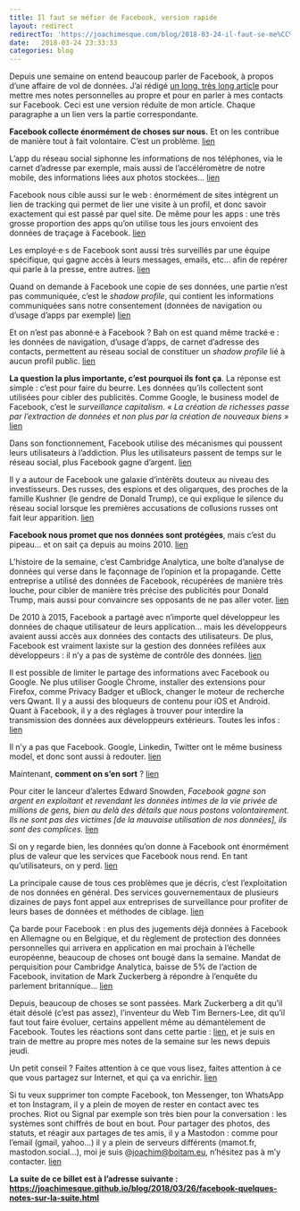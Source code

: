 ```yaml
---
title: Il faut se méfier de Facebook, version rapide
layout: redirect
redirectTo: 'https://joachimesque.com/blog/2018-03-24-il-faut-se-me%CC%81fier-de-facebook-version-rapide'
date:   2018-03-24 23:33:33
categories: blog
---
```


Depuis une semaine on entend beaucoup parler de Facebook, à propos d’une affaire de vol de données. J’ai rédigé [un long, très long article](https://joachimesque.github.io/blog/2018/03/20/facebook-des-raisons-de-sen-m%C3%A9fier.html) pour mettre mes notes personnelles au propre et pour en parler à mes contacts sur Facebook. Ceci est une version réduite de mon article. Chaque paragraphe a un lien vers la partie correspondante.


**Facebook collecte énormément de choses sur nous.** Et on les contribue de manière tout à fait volontaire. C’est un problème. [lien](https://joachimesque.github.io/blog/2018/03/20/facebook-des-raisons-de-sen-m%C3%A9fier.html#ce-que-facebook-sait-de-nous)

L’app du réseau social siphonne les informations de nos téléphones, via le carnet d’adresse par exemple, mais aussi de l’accéléromètre de notre mobile, des informations liées aux photos stockées… [lien](https://joachimesque.github.io/blog/2018/03/20/facebook-des-raisons-de-sen-m%C3%A9fier.html#comment-facebook-nous-cible-dans-la-vraie-vie)

Facebook nous cible aussi sur le web : énormément de sites intègrent un lien de tracking qui permet de lier une visite à un profil, et donc savoir exactement qui est passé par quel site. De même pour les apps : une très grosse proportion des apps qu’on utilise tous les jours envoient des données de traçage à Facebook. [lien](https://joachimesque.github.io/blog/2018/03/20/facebook-des-raisons-de-sen-m%C3%A9fier.html#comment-facebook-nous-cible-sur-internet)

Les employé·e·s de Facebook sont aussi très surveillés par une équipe spécifique, qui gagne accès à leurs messages, emails, etc… afin de repérer qui parle à la presse, entre autres. [lien](https://joachimesque.github.io/blog/2018/03/20/facebook-des-raisons-de-sen-m%C3%A9fier.html#facebook-sait-tout-de-ses-employ%C3%A9es)

Quand on demande à Facebook une copie de ses données, une partie n’est pas communiquée, c’est le *shadow profile*, qui contient les informations communiquées sans notre consentement (données de navigation ou d’usage d’apps par exemple) [lien](https://joachimesque.github.io/blog/2018/03/20/facebook-des-raisons-de-sen-m%C3%A9fier.html#shadow-profiles-et-donn%C3%A9es-r%C3%A9cup%C3%A9r%C3%A9es-sans-le-consentement)

Et on n’est pas abonné·e à Facebook ? Bah on est quand même tracké·e : les données de navigation, d’usage d’apps, de carnet d’adresse des contacts, permettent au réseau social de constituer un *shadow profile* lié à aucun profil public. [lien](https://joachimesque.github.io/blog/2018/03/20/facebook-des-raisons-de-sen-m%C3%A9fier.html#et-si-je-suis-pas-abonn%C3%A9-%C3%A0-facebook)

**La question la plus importante, c’est pourquoi ils font ça**. La réponse est simple : c’est pour faire du beurre. Les données qu’ils collectent sont utilisées pour cibler des publicités. Comme Google, le business model de Facebook, c’est le *surveillance capitalism*. *« La création de richesses passe par l’extraction de données et non plus par la création de nouveaux biens »* [lien](https://joachimesque.github.io/blog/2018/03/20/facebook-des-raisons-de-sen-m%C3%A9fier.html#comment-facebook-fait-son-beurre)

Dans son fonctionnement, Facebook utilise des mécanismes qui poussent leurs utilisateurs à l’addiction. Plus les utilisateurs passent de temps sur le réseau social, plus Facebook gagne d’argent. [lien](https://joachimesque.github.io/blog/2018/03/20/facebook-des-raisons-de-sen-m%C3%A9fier.html#facebook-et-laddiction)

Il y a autour de Facebook une galaxie d’intérêts douteux au niveau des investisseurs. Des russes, des espions et des oligarques, des proches de la famille Kushner (le gendre de Donald Trump), ce qui explique le silence du réseau social lorsque les premières accusations de collusions russes ont fait leur apparition. [lien](https://joachimesque.github.io/blog/2018/03/20/facebook-des-raisons-de-sen-m%C3%A9fier.html#les-mauvaises-fr%C3%A9quentations)
 
**Facebook nous promet que nos données sont protégées**, mais c’est du pipeau… et on sait ça depuis au moins 2010. [lien](https://joachimesque.github.io/blog/2018/03/20/facebook-des-raisons-de-sen-m%C3%A9fier.html#ce-que-facebook-partage-avec-le-reste-du-monde-et-comment-limiter-ces-partages)

L’histoire de la semaine, c’est Cambridge Analytica, une boîte d’analyse de données qui verse dans le façonnage de l’opinion et la propagande. Cette entreprise a utilisé des données de Facebook, récupérées de manière très louche, pour cibler de manière très précise des publicités pour Donald Trump, mais aussi pour convaincre ses opposants de ne pas aller voter. [lien](https://joachimesque.github.io/blog/2018/03/20/facebook-des-raisons-de-sen-m%C3%A9fier.html#cambridge-analytica)

De 2010 à 2015, Facebook a partagé avec n’importe quel développeur les données de chaque utilisateur de leurs application… mais les développeurs avaient aussi accès aux données des contacts des utilisateurs. De plus, Facebook est vraiment laxiste sur la gestion des données refilées aux développeurs : il n’y a pas de système de contrôle des données. [lien](https://joachimesque.github.io/blog/2018/03/20/facebook-des-raisons-de-sen-m%C3%A9fier.html#le-probl%C3%A8me-r%C3%A9v%C3%A9l%C3%A9-par-cambridge-analytica)

Il est possible de limiter le partage des informations avec Facebook ou Google. Ne plus utiliser Google Chrome, installer des extensions pour Firefox, comme Privacy Badger et uBlock, changer le moteur de recherche vers Qwant. Il y a aussi des bloqueurs de contenu pour iOS et Android. Quant à Facebook, il y a des réglages à trouver pour interdire la transmission des données aux développeurs extérieurs. Toutes les infos : [lien](https://joachimesque.github.io/blog/2018/03/20/facebook-des-raisons-de-sen-m%C3%A9fier.html#limiter-le-partage-dinformations)

Il n’y a pas que Facebook. Google, Linkedin, Twitter ont le même business model, et donc sont aussi à redouter. [lien](https://joachimesque.github.io/blog/2018/03/20/facebook-des-raisons-de-sen-m%C3%A9fier.html#il-ny-a-pas-que-facebook)

Maintenant, **comment on s’en sort** ? [lien](https://joachimesque.github.io/blog/2018/03/20/facebook-des-raisons-de-sen-m%C3%A9fier.html#on-sen-sort-comment)


Pour citer le lanceur d’alertes Edward Snowden, *Facebook gagne son argent en exploitant et revendant les données intimes de la vie privée de millions de gens, bien au delà des détails que nous postons volontairement. Ils ne sont pas des victimes [de la mauvaise utilisation de nos données], ils sont des complices.* [lien](https://joachimesque.github.io/blog/2018/03/20/facebook-des-raisons-de-sen-m%C3%A9fier.html#le-souci-ne-vient-pas-des-utilisateurs-qui-ne-savent-pas-assez-mais-de-la-conception-m%C3%AAme-de-facebook)


Si on y regarde bien, les données qu’on donne à Facebook ont énormément plus de valeur que les services que Facebook nous rend. En tant qu’utilisateurs, on y perd. [lien](https://joachimesque.github.io/blog/2018/03/20/facebook-des-raisons-de-sen-m%C3%A9fier.html#ce-que-facebook-fait-cest-exploiter-notre-labeur-pour-ses-profits)

La principale cause de tous ces problèmes que je décris, c’est l’exploitation de nos données en général. Des services gouvernementaux de plusieurs dizaines de pays font appel aux entreprises de surveillance pour profiter de leurs bases de données et méthodes de ciblage. [lien](https://joachimesque.github.io/blog/2018/03/20/facebook-des-raisons-de-sen-m%C3%A9fier.html#le-probl%C3%A8me-cest-pas-seulement-cambridge-analytica--facebook)

Ça barde pour Facebook : en plus des jugements déjà données à Facebook en Allemagne ou en Belgique, et du règlement de protection des données personnelles qui arrivera en application en mai prochain à l’échelle européenne, beaucoup de choses ont bougé dans la semaine. Mandat de perquisition pour Cambridge Analytica, baisse de 5% de l’action de Facebook, invitation de Mark Zuckerberg à répondre à l’enquête du parlement britannique… [lien](https://joachimesque.github.io/blog/2018/03/20/facebook-des-raisons-de-sen-m%C3%A9fier.html#ce-qui-se-passe-en-allemagne-et-ailleurs-en-europe)

Depuis, beaucoup de choses se sont passées. Mark Zuckerberg a dit qu’il était désolé (c’est pas assez), l’inventeur du Web Tim Berners-Lee, dit qu’il faut tout faire évoluer, certains appellent même au démantèlement de Facebook. Toutes les réactions sont dans cette partie : [lien](https://joachimesque.github.io/blog/2018/03/20/facebook-des-raisons-de-sen-m%C3%A9fier.html#nouvelles-retomb%C3%A9es-mis-%C3%A0-jour-le-22032018), et je suis en train de mettre au propre mes notes de la semaine sur les news depuis jeudi.

Un petit conseil ? Faites attention à ce que vous lisez, faites attention à ce que vous partagez sur Internet, et qui ça va enrichir. [lien](https://joachimesque.github.io/blog/2018/03/20/facebook-des-raisons-de-sen-m%C3%A9fier.html#faites-attention-%C3%A0-ce-que-vous-lisez)

Si tu veux supprimer ton compte Facebook, ton Messenger, ton WhatsApp et ton Instagram, il y a plein de moyen de rester en contact avec tes proches. Riot ou Signal par exemple son très bien pour la conversation : les systèmes sont chiffrés de bout en bout. Pour partager des photos, des statuts, et réagir aux partages de tes amis, il y a Mastodon : comme pour l’email (gmail, yahoo…) il y a plein de serveurs différents (mamot.fr, mastodon.social…), moi je suis @joachim@boitam.eu, n’hésitez pas à m’y contacter. [lien](https://joachimesque.github.io/blog/2018/03/20/facebook-des-raisons-de-sen-m%C3%A9fier.html#des-alternatives-%C3%A0-facebook)

**La suite de ce billet est à l’adresse suivante&nbsp;: <https://joachimesque.github.io/blog/2018/03/26/facebook-quelques-notes-sur-la-suite.html>**

